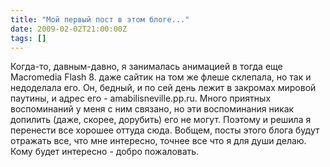 ```yaml
---
title: "Мой первый пост в этом блоге..."
date: 2009-02-02T21:00:00Z
tags: []
---
```


Когда-то, давным-давно, я занималась анимацией в тогда еще Macromedia Flash 8. даже сайтик на том же флеше склепала, но так и недоделала его. Он, бедный, и по сей день лежит в закромах мировой паутины, и адрес его - amabilisneville.pp.ru. Много приятных воспоминаний у меня с ним связано, но эти воспоминания никак допилить (даже, скорее, дорубить) его не могут. Поэтому и решила я перенести все хорошее оттуда сюда. Вобщем, посты этого блога будут отражать все, что мне интересно, точнее все что я для души делаю. Кому будет интересно - добро пожаловать.  
